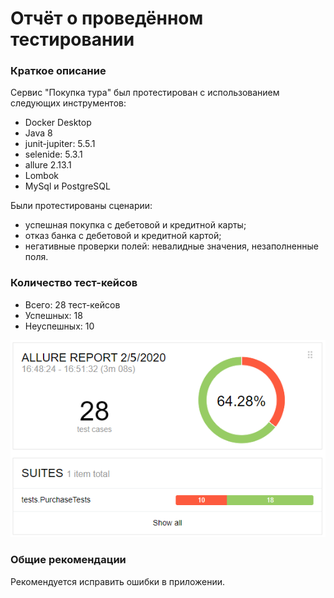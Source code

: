 # Отчёт о проведённом тестировании
### Краткое описание
Cервис "Покупка тура" был протестирован с использованием следующих инструментов:
* Docker Desktop
* Java 8
* junit-jupiter: 5.5.1
* selenide: 5.3.1
* allure 2.13.1
* Lombok
* MySql и PostgreSQL

Были протестированы сценарии:
* успешная покупка с дебетовой и кредитной карты;
* отказ банка с дебетовой и кредитной картой;
* негативные проверки полей: невалидные значения, незаполненные поля.

### Количество тест-кейсов

* Всего: 28 тест-кейсов
* Успешных: 18
* Неуспешных: 10

![](img/AllureReport.png)

### Общие рекомендации

Рекомендуется исправить ошибки в приложении.
